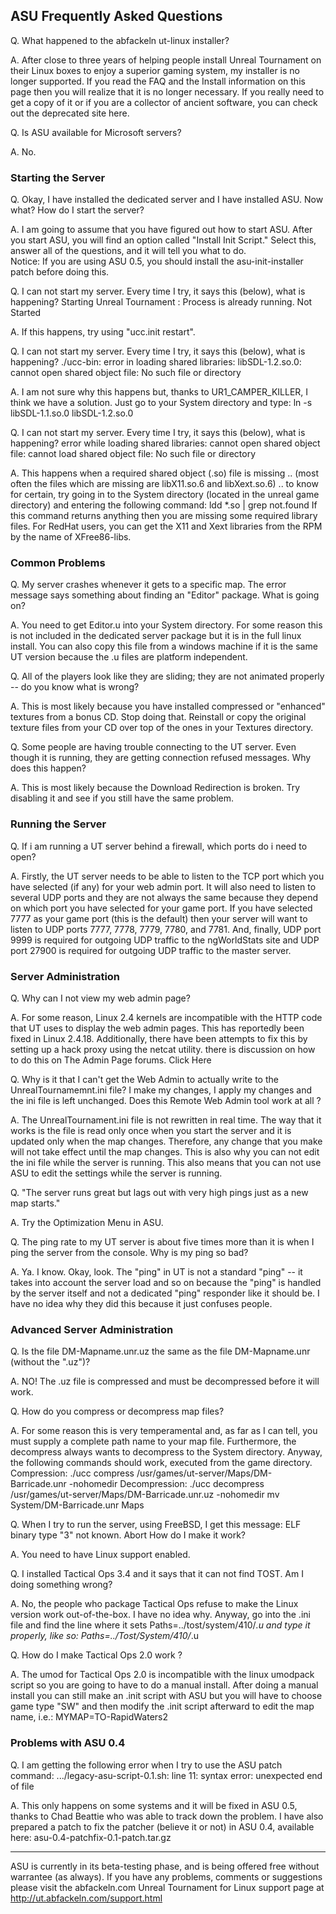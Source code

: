 ## ASU Frequently Asked Questions

Q. What happened to the abfackeln ut-linux installer?

A. After close to three years of helping people install Unreal Tournament on their Linux boxes to enjoy a superior gaming system, my installer is no longer supported.  If you read the FAQ and the Install information on this page then you will realize that it is no longer necessary.  If you really need to get a copy of it or if you are a collector of ancient software, you can check out the deprecated site here.

Q. Is ASU available for Microsoft servers?

A. No.

### Starting the Server

Q. Okay, I have installed the dedicated server and I have installed ASU.  Now what?  How do I start the server?

A. I am going to assume that you have figured out how to start ASU.  After you start ASU, you will find an option called "Install Init Script."  Select this, answer all of the questions, and it will tell you what to do.  
Notice: If you are using ASU 0.5, you should install the asu-init-installer patch before doing this.

Q. I can not start my server.  Every time I try, it says this (below), what is happening? 
Starting Unreal Tournament : Process is already running. Not Started

A. If this happens, try using "ucc.init restart".

Q. I can not start my server.  Every time I try, it says this (below), what is happening? 
./ucc-bin: error in loading shared libraries: libSDL-1.2.so.0: cannot open shared object file: No such file or directory

A. I am not sure why this happens but, thanks to UR1_CAMPER_KILLER, I think we have a solution.  Just go to your System directory and type:
ln -s libSDL-1.1.so.0 libSDL-1.2.so.0

Q. I can not start my server.  Every time I try, it says this (below), what is happening? 
error while loading shared libraries: cannot open shared object file: cannot load shared object file: No such file or directory

A. This happens when a required shared object (.so) file is missing .. (most often the files which are missing are libX11.so.6 and libXext.so.6) .. to know for certain, try going in to the System directory (located in the unreal game directory) and entering the following command: 
ldd *.so | grep not.found 
If this command returns anything then you are missing some required library files.  For RedHat users, you can get the X11 and Xext libraries from the RPM by the name of XFree86-libs.

### Common Problems

Q. My server crashes whenever it gets to a specific map.  The error message says something about finding an "Editor" package.  What is going on?

A. You need to get Editor.u into your System directory.  For some reason this is not included in the dedicated server package but it is in the full linux install.  You can also copy this file from a windows machine if it is the same UT version because the .u files are platform independent.

Q. All of the players look like they are sliding; they are not animated properly -- do you know what is wrong?

A. This is most likely because you have installed compressed or "enhanced" textures from a bonus CD.  Stop doing that.  Reinstall or copy the original texture files from your CD over top of the ones in your Textures directory.

Q. Some people are having trouble connecting to the UT server.  Even though it is running, they are getting connection refused messages.  Why does this happen?

A. This is most likely because the Download Redirection is broken.  Try disabling it and see if you still have the same problem.

### Running the Server

Q. If i am running a UT server behind a firewall, which ports do i need to open?

A. Firstly, the UT server needs to be able to listen to the TCP port which you have selected (if any) for your web admin port.  It will also need to listen to several UDP ports and they are not always the same because they depend on which port you have selected for your game port.  If you have selected 7777 as your game port (this is the default) then your server will want to listen to UDP ports 7777, 7778, 7779, 7780, and 7781.  And, finally, UDP port 9999 is required for outgoing UDP traffic to the ngWorldStats site and UDP port 27900 is required for outgoing UDP traffic to the master server. 

### Server Administration

Q. Why can I not view my web admin page?

A. For some reason, Linux 2.4 kernels are incompatible with the HTTP code that UT uses to display the web admin pages.  This has reportedly been fixed in Linux 2.4.18.  Additionally, there have been attempts to fix this by setting up a hack proxy using the netcat utility.  there is discussion on how to do this on The Admin Page forums.  Click Here

Q. Why is it that I can't get the Web Admin to actually write to the UnrealTournamemnt.ini file?  I make my changes, I apply my changes and the ini file is left unchanged.  Does this Remote Web Admin tool work at all ?

A. The UnrealTournament.ini file is not rewritten in real time.  The way that it works is the file is read only once when you start the server and it is updated only when the map changes.  Therefore, any change that you make will not take effect until the map changes.  This is also why you can not edit the ini file while the server is running.  This also means that you can not use ASU to edit the settings while the server is running.

Q. "The server runs great but lags out with very high pings just as a new map starts."

A. Try the Optimization Menu in ASU.

Q. The ping rate to my UT server is about five times more than it is when I ping the server from the console.  Why is my ping so bad?

A. Ya.  I know.  Okay, look.  The "ping" in UT is not a standard "ping" -- it takes into account the server load and so on because the "ping" is handled by the server itself and not a dedicated "ping" responder like it should be.  I have no idea why they did this because it just confuses people.

### Advanced Server Administration

Q. Is the file DM-Mapname.unr.uz the same as the file DM-Mapname.unr (without the ".uz")?

A. NO!  The .uz file is compressed and must be decompressed before it will work.

Q. How do you compress or decompress map files?

A. For some reason this is very temperamental and, as far as I can tell, you must supply a complete path name to your map file.  Furthermore, the decompress always wants to decompress to the System directory. Anyway, the following commands should work, executed from the game directory.
Compression:
./ucc compress /usr/games/ut-server/Maps/DM-Barricade.unr -nohomedir
Decompression:
./ucc decompress /usr/games/ut-server/Maps/DM-Barricade.unr.uz -nohomedir
mv System/DM-Barricade.unr Maps

Q. When I try to run the server, using FreeBSD, I get this message: 
ELF binary type "3" not known. 
Abort 
How do I make it work?

A. You need to have Linux support enabled.

Q. I installed Tactical Ops 3.4 and it says that it can not find TOST.  Am I doing something wrong?

A. No, the people who package Tactical Ops refuse to make the Linux version work out-of-the-box.  I have no idea why.  Anyway, go into the .ini file and find the line where it sets 
Paths=../tost/system/410/*.u 
and type it properly, like so: 
Paths=../Tost/System/410/*.u 

Q. How do I make Tactical Ops 2.0 work ?

A. The umod for Tactical Ops 2.0 is incompatible with the linux umodpack script so you are going to have to do a manual install.  After doing a manual install you can still make an .init script with ASU but you will have to choose game type "SW" and then modify the .init script afterward to edit the map name, i.e.:
MYMAP=TO-RapidWaters2

### Problems with ASU 0.4

Q. I am getting the following error when I try to use the ASU patch command: 
.../legacy-asu-script-0.1.sh: line 11: syntax error: unexpected end of file

A. This only happens on some systems and it will be fixed in ASU 0.5, thanks to Chad Beattie who was able to track down the problem.  I have also prepared a patch to fix the patcher (believe it or not) in ASU 0.4, available here: asu-0.4-patchfix-0.1-patch.tar.gz

---
ASU is currently in its beta-testing phase, and is being offered free without warrantee (as always).  If you have any problems, comments or suggestions please visit the abfackeln.com Unreal Tournament for Linux support page at http://ut.abfackeln.com/support.html
